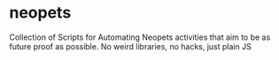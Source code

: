 # neopets
Collection of Scripts for Automating Neopets activities that aim to be as future proof as possible. No weird libraries, no hacks, just plain JS
